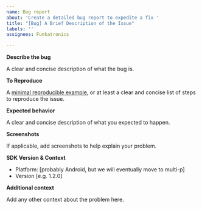 ```yaml
---
name: Bug report
about: 'Create a detailed bug report to expedite a fix '
title: "[Bug] A Brief Description of the Issue"
labels: ''
assignees: Funkatronics

---
```


**Describe the bug**

A clear and concise description of what the bug is.

**To Reproduce**

A [minimal reproducible example](https://stackoverflow.com/help/minimal-reproducible-example), or at least a clear and concise list of steps to reproduce the issue.

**Expected behavior**

A clear and concise description of what you expected to happen.

**Screenshots**

If applicable, add screenshots to help explain your problem.

**SDK Version & Context**
 - Platform: [probably Android, but we will eventually move to multi-p]
 - Version [e.g. 1.2.0]

**Additional context**

Add any other context about the problem here.
